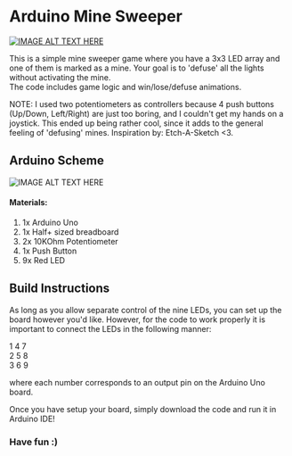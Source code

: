 
# Arduino Mine Sweeper

[![IMAGE ALT TEXT HERE](http://i.imgur.com/Apb5agb.jpg?1)](https://www.youtube.com/watch?v=fyGGfZsNYQI)



This is a simple mine sweeper game where you have a 3x3 LED array and one of them is marked as a mine.
Your goal is to 'defuse' all the lights without activating the mine.    
The code includes game logic and win/lose/defuse animations.

NOTE: I used two potentiometers as controllers because 4 push buttons (Up/Down, Left/Right) are just too boring, and I couldn't get my hands on a joystick.
This ended up being rather cool, since it adds to the general feeling of 'defusing' mines. Inspiration by: Etch-A-Sketch <3.


## Arduino Scheme
![IMAGE ALT TEXT HERE](http://i.imgur.com/6ngIo2J.png)

#### Materials:
1. 1x Arduino Uno
2. 1x Half+ sized breadboard
3. 2x 10KOhm Potentiometer
4. 1x Push Button
5. 9x Red LED

## Build Instructions
As long as you allow separate control of the nine LEDs, you can set up the board however you'd like.
However, for the code to work properly it is important to connect the LEDs in the following manner:

1   4   7     
2   5   8    
3   6   9

where each number corresponds to an output pin on the Arduino Uno board.

Once you have setup your board, simply download the code and run it in Arduino IDE!


### Have fun :)

